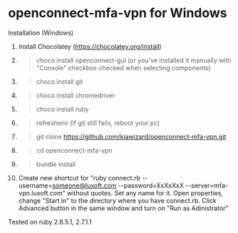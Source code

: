 # openconnect-mfa-vpn for Windows

Installation (Windows)

1) Install Chocolatey (https://chocolatey.org/install)
2) > choco install openconnect-gui (or you've installed it manually with "Console" checkbox checked when selecting components)
3) > choco install git
4) > choco install chromedriver
5) > choco install ruby
6) > refreshenv (if git still fails, reboot your pc)
7) > git clone https://github.com/kiawizard/openconnect-mfa-vpn.git
8) > cd openconnect-mfa-vpn
9) > bundle install
10) Create new shortcut for "ruby connect.rb --username=someone@luxoft.com --password=XxXxXxX --server=mfa-vpn.luxoft.com" without quotes. Set any name for it. Open properties, change "Start in" to the directory where you have connect.rb. Click Advanced button in the same window and turn on "Run as Adinistrator"

Tested on ruby 2.6.5.1, 2.7.1.1
